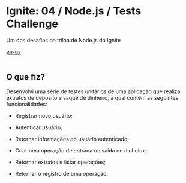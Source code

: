 <div valing="top">
  <h1>Ignite: 04 / Node.js / Tests Challenge</h1>
  <p>Um dos desafios da trilha de Node.js do Ignite</p>
  <nav>
    <div id="repository-buttons"/>
    <a class="navigation-link disabled" href="https://github.com/L-Marcel/ignite-04-nodejs-tests-challenge/blob/main/README.en-US.md" target="__blank__">
      en-us
    </a>
  </nav>
</div>

<br/>

<div id="grid">
  <div id="grid-item">
    <h2>O que <span>fiz</span>?</h2>
    <p>Desenvolvi uma série de testes unitários de uma aplicação que realiza extratos de deposito e saque de dinheiro, a qual contém as seguintes funcionalidades:</p>
    <ul>
      <li id="checked"><p>Registrar novo usuário;</p></li>
      <li id="checked"><p>Autenticar usuário;</p></li>
      <li id="checked"><p>Retornar informações do usuário autenticado;</p></li>
      <li id="checked"><p>Criar uma operação de entrada ou saída de dinheiro;</p></li>
      <li id="checked"><p>Retornar extratos e listar operações;</p></li>
      <li id="checked"><p>Retornar o registro de uma operação.</p></li>
    </ul>
  </div>
</div>
